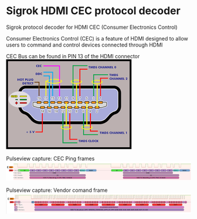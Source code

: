 # Sigrok HDMI CEC protocol decoder
Sigrok protocol decoder for HDMI CEC (Consumer Electronics Control)

Consumer Electronics Control (CEC) is a feature of HDMI designed to allow users to command and control devices connected through HDMI

CEC Bus can be found in PIN 13 of the HDMI connector
![HDMI PINOUT](hdmi_pinout.png)

Pulseview capture: CEC Ping frames
![Pulseview screenshot cec_decoder](screenshot1.png)

Pulseview capture: Vendor comand frame
![Pulseview screenshot cec_decoder](screenshot2.png)